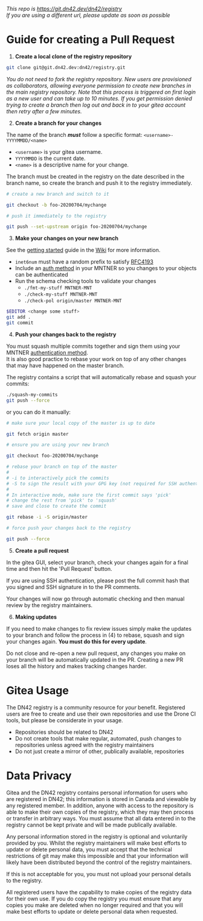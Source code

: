 *This repo is https://git.dn42.dev/dn42/registry  
If you are using a different url, please update as soon as possible*

# Guide for creating a Pull Request

1. **Create a local clone of the registry repository**

```sh
git clone git@git.dn42.dev:dn42/registry.git
```

*You do not need to fork the registry repository. New users are provisioned as collaborators, allowing everyone permission to create new branches in the main registry repository. Note that this process is triggered on first login as a new user and can take up to 10 minutes. If you get permission denied trying to create a branch then log out and back in to your gitea account then retry after a few minutes.*

2. **Create a branch for your changes**

The name of the branch ***must*** follow a specific format:
`<username>-YYYYMMDD/<name>`  
 - `<username>` is your gitea username.  
 - `YYYYMMDD` is the current date.  
 - `<name>` is a descriptive name for your change.

The branch must be created in the registry on the date described in the branch name, so create the branch and push it to the registry immediately.

```sh
# create a new branch and switch to it

git checkout -b foo-20200704/mychange

# push it immediately to the registry

git push --set-upstream origin foo-20200704/mychange
```

3. **Make your changes on your new branch**

See the [getting started](https://dn42.dev/howto/Getting-Started) guide in the [Wiki](https://dn42.dev) for more information.

- `inet6num` must have a random prefix to satisfy [RFC4193](https://tools.ietf.org/html/rfc4193)
- Include an [auth method](https://dn42.dev/howto/Registry-Authentication) in your MNTNER so you changes to your objects can be authenticated
- Run the schema checking tools to validate your changes
  - `./fmt-my-stuff MNTNER-MNT`
  - `./check-my-stuff MNTNER-MNT`
  - `./check-pol origin/master MNTNER-MNT`

```sh
$EDITOR <change some stuff>
git add .
git commit
```

4. **Push your changes back to the registry**

You must squash multiple commits together and sign them using your MNTNER [authentication method](https://dn42.dev/howto/Registry-Authentication).  
It is also good practice to rebase your work on top of any other changes that may have happened on the master branch.

The registry contains a script that will automatically rebase and squash your commits:

```sh
./squash-my-commits
git push --force
```

or you can do it manually:

```sh
# make sure your local copy of the master is up to date

git fetch origin master

# ensure you are using your new branch

git checkout foo-20200704/mychange 

# rebase your branch on top of the master
#
# -i to interactively pick the commits
# -S to sign the result with your GPG key (not required for SSH authentication)
#
# In interactive mode, make sure the first commit says 'pick'
# change the rest from 'pick' to 'squash'
# save and close to create the commit

git rebase -i -S origin/master

# force push your changes back to the registry

git push --force
```

5. **Create a pull request**

In the gitea GUI, select your branch, check your changes again for a final time and then hit the 'Pull Request' button.

If you are using SSH authentication, please post the full commit hash that you signed and SSH signature in to the PR comments.

Your changes will now go through automatic checking and then manual review by the registry maintainers. 

6. **Making updates**

If you need to make changes to fix review issues simply make the updates to your branch and follow the process in (4) to rebase, squash and sign your changes again. **You must do this for every update**.

Do not close and re-open a new pull request, any changes you make on your branch will be automatically updated in the PR. Creating a new PR loses all the history and makes tracking changes harder.

# Gitea Usage

The DN42 registry is a community resource for *your* benefit.
Registered users are free to create and use their own repositories and use the Drone CI tools, but please be considerate in your usage.

 - Repositories should be related to DN42
 - Do not create tools that make regular, automated, push changes to repositories unless agreed with the registry maintainers
 - Do not just create a mirror of other, publically available, repositories

# Data Privacy

Gitea and the DN42 registry contains personal information for users who are registered in DN42; this information is stored in Canada and viewable by any registered member. In addition, anyone with access to the repository is able to make their own copies of the registry, which they may then process or transfer in arbitrary ways. You must assume that all data entered in to the registry cannot be kept private and will be made publically available. 

Any personal information stored in the registry is optional and voluntarily provided by you. Whilst the registry maintainers will make best efforts to update or delete personal data, you must accept that the technical restrictions of git may make this impossible and that your information will likely have been distributed beyond the control of the registry maintainers.  

If this is not acceptable for you, you must not upload your personal details to the registry.

All registered users have the capability to make copies of the registry data for their own use. If you do copy the registry you must ensure that any copies you make are deleted when no longer required and that you will make best efforts to update or delete personal data when requested.
